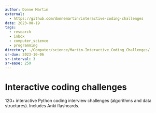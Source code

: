 ```yaml
---
author: Donne Martin
external:
  - https://github.com/donnemartin/interactive-coding-challenges
date: 2023-08-19
tags:
  - research
  - inbox
  - computer_science
  - programming
directory: ~/Computer/science/Martin-Interactive_Coding_Challenges/
sr-due: 2023-10-06
sr-interval: 3
sr-ease: 250
---
```


# Interactive coding challenges

120+ interactive Python coding interview challenges (algorithms and data
structures).  Includes Anki flashcards.
